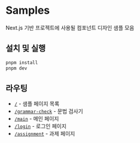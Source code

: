 # Samples

Next.js 기반 프로젝트에 사용될 컴포넌트 디자인 샘플 모음

## 설치 및 실행

```bash
pnpm install
pnpm dev
```

## 라우팅

- [`/`](https://proof-sample.vercel.app/) - 샘플 페이지 목록
- [`/grammar-check`](https://proof-sample.vercel.app/grammar-check) - 문법 검사기
- [`/main`](https://proof-sample.vercel.app/main) - 메인 페이지
- [`/login`](https://proof-sample.vercel.app/login) - 로그인 페이지
- [`/assignment`](https://proof-sample.vercel.app/assignment) - 과제 페이지